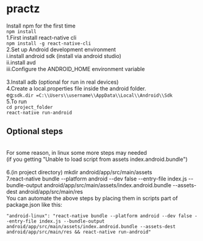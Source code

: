 # practz
Install npm for the first time <br/>
 ```npm install``` <br/>
1.First install react-native cli <br/>
```npm install -g react-native-cli``` <br/>
2.Set up Android development environment <br/>
	i.install android sdk (install via android studio) <br/>
	ii.install avd <br/>
	iii.Configure the ANDROID_HOME environment variable <br/>
     <br/>
3.Install adb (optional for run in real devices) <br/>
4.Create a local.properties file inside the android folder. <br/>
eg:```sdk.dir =C:\\Users\\username\\AppData\\Local\\Android\\Sdk``` <br/>
5.To run <br/>
 ```cd project_folder``` <br/>
 ```react-native run-android``` <br/>
 <h2>Optional steps</h2> <br/>
 For some reason, in linux some more steps may needed<br/>
 (if you getting "Unable to load script from assets index.android.bundle")<br/>
<br/>
6.(in project directory) mkdir android/app/src/main/assets<br/>
7.react-native bundle --platform android --dev false --entry-file index.js --bundle-output android/app/src/main/assets/index.android.bundle --assets-dest android/app/src/main/res
<br/>
You can automate the above steps by placing them in scripts part of package.json like this:<br/>

 ``` "android-linux": "react-native bundle --platform android --dev false --entry-file index.js --bundle-output android/app/src/main/assets/index.android.bundle --assets-dest android/app/src/main/res && react-native run-android" ```
